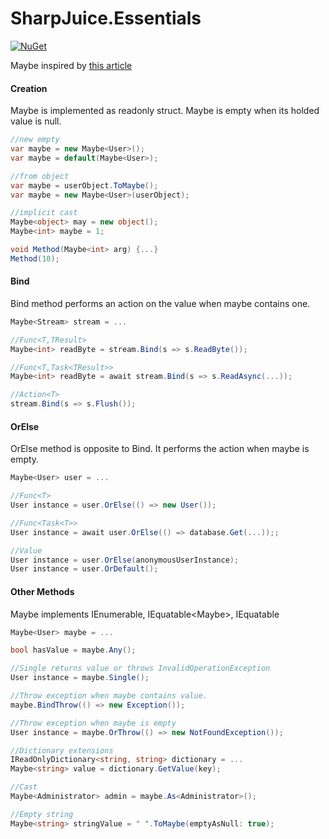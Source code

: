 # SharpJuice.Essentials #

[![NuGet](https://img.shields.io/nuget/v/SharpJuice.Essentials.svg)](https://www.nuget.org/packages/SharpJuice.Essentials/)

Maybe<T> inspired by [this article](http://blog.ploeh.dk/2011/02/04/TheBCLalreadyhasaMaybemonad/) 

#### Creation ####
Maybe<T> is implemented as readonly struct. Maybe is empty when its holded value is null.

```csharp
//new empty
var maybe = new Maybe<User>();
var maybe = default(Maybe<User>);

//from object
var maybe = userObject.ToMaybe();
var maybe = new Maybe<User>(userObject);

//implicit cast
Maybe<object> may = new object();
Maybe<int> maybe = 1;

void Method(Maybe<int> arg) {...}
Method(10);
```


#### Bind ####
Bind method performs an action on the value when maybe contains one.

```csharp
Maybe<Stream> stream = ...

//Func<T,TResult>
Maybe<int> readByte = stream.Bind(s => s.ReadByte());

//Func<T,Task<TResult>>
Maybe<int> readByte = await stream.Bind(s => s.ReadAsync(...)); 

//Action<T>
stream.Bind(s => s.Flush());  
```

#### OrElse ####
OrElse method is opposite to Bind. It performs the action when maybe is empty.

```csharp
Maybe<User> user = ...

//Func<T>
User instance = user.OrElse(() => new User());

//Func<Task<T>>
User instance = await user.OrElse(() => database.Get(...));; 

//Value
User instance = user.OrElse(anonymousUserInstance);
User instance = user.OrDefault();  
```

#### Other Methods ####
Maybe implements IEnumerable<T>, IEquatable<Maybe<T>>, IEquatable<T>

```csharp
Maybe<User> maybe = ...

bool hasValue = maybe.Any();

//Single returns value or throws InvalidOperationException
User instance = maybe.Single();

//Throw exception when maybe contains value.
maybe.BindThrow(() => new Exception());

//Throw exception when maybe is empty
User instance = maybe.OrThrow(() => new NotFoundException());

//Dictionary extensions
IReadOnlyDictionary<string, string> dictionary = ...
Maybe<string> value = dictionary.GetValue(key);

//Cast
Maybe<Administrator> admin = maybe.As<Administrator>();

//Empty string
Maybe<string> stringValue = " ".ToMaybe(emptyAsNull: true);
```
